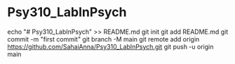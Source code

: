 # Psy310_LabInPsych
echo "# Psy310_LabInPsych" >> README.md
git init
git add README.md
git commit -m "first commit"
git branch -M main
git remote add origin https://github.com/SahaiAnna/Psy310_LabInPsych.git
git push -u origin main
